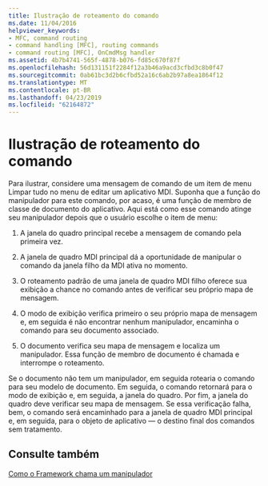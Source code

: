 ```yaml
---
title: Ilustração de roteamento do comando
ms.date: 11/04/2016
helpviewer_keywords:
- MFC, command routing
- command handling [MFC], routing commands
- command routing [MFC], OnCmdMsg handler
ms.assetid: 4b7b4741-565f-4878-b076-fd85c670f87f
ms.openlocfilehash: 56d131151f2284f12a3b46a9acd3cfbd3c8b0f47
ms.sourcegitcommit: 0ab61bc3d2b6cfbd52a16c6ab2b97a8ea1864f12
ms.translationtype: MT
ms.contentlocale: pt-BR
ms.lasthandoff: 04/23/2019
ms.locfileid: "62164872"
---
```

# <a name="command-routing-illustration"></a>Ilustração de roteamento do comando

Para ilustrar, considere uma mensagem de comando de um item de menu Limpar tudo no menu de editar um aplicativo MDI. Suponha que a função do manipulador para este comando, por acaso, é uma função de membro de classe de documento do aplicativo. Aqui está como esse comando atinge seu manipulador depois que o usuário escolhe o item de menu:

1. A janela do quadro principal recebe a mensagem de comando pela primeira vez.

1. A janela de quadro MDI principal dá a oportunidade de manipular o comando da janela filho da MDI ativa no momento.

1. O roteamento padrão de uma janela de quadro MDI filho oferece sua exibição a chance no comando antes de verificar seu próprio mapa de mensagem.

1. O modo de exibição verifica primeiro o seu próprio mapa de mensagem e, em seguida é não encontrar nenhum manipulador, encaminha o comando para seu documento associado.

1. O documento verifica seu mapa de mensagem e localiza um manipulador. Essa função de membro de documento é chamada e interrompe o roteamento.

Se o documento não tem um manipulador, em seguida rotearia o comando para seu modelo de documento. Em seguida, o comando retornará para o modo de exibição e, em seguida, a janela do quadro. Por fim, a janela do quadro deve verificar seu mapa de mensagem. Se essa verificação falha, bem, o comando será encaminhado para a janela de quadro MDI principal e, em seguida, para o objeto de aplicativo — o destino final dos comandos sem tratamento.

## <a name="see-also"></a>Consulte também

[Como o Framework chama um manipulador](../mfc/how-the-framework-calls-a-handler.md)
